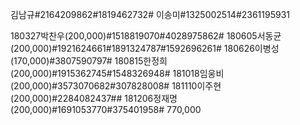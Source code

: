 김남규#2164209862#1819462732#
이송미#1325002514#2361195931

180327박찬우(200,000)#1518819070#4028975862#
180605서동균(200,000)#1921624661#1891324787#1592696261#
180626이병성(170,000)#3807590797#
180815한정희(200,000)#1915362745#1548326948#
181018임웅비(200,000)#3573070682#307828008#
181110이주현(200,000)#2284082437##
181206정재명(200,000)#1691053770#375401958#
770,000
